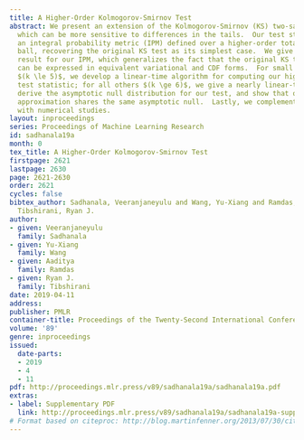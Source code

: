 ```yaml
---
title: A Higher-Order Kolmogorov-Smirnov Test
abstract: We present an extension of the Kolmogorov-Smirnov (KS) two-sample test,
  which can be more sensitive to differences in the tails.  Our test statistic is
  an integral probability metric (IPM) defined over a higher-order total variation
  ball, recovering the original KS test as its simplest case.  We give an exact representer
  result for our IPM, which generalizes the fact that the original KS test statistic
  can be expressed in equivalent variational and CDF forms.  For small enough orders
  $(k \le 5)$, we develop a linear-time algorithm for computing our higher-order KS
  test statistic; for all others $(k \ge 6)$, we give a nearly linear-time approximation.  We
  derive the asymptotic null distribution for our test, and show that our nearly linear-time
  approximation shares the same asymptotic null.  Lastly, we complement our theory
  with numerical studies.
layout: inproceedings
series: Proceedings of Machine Learning Research
id: sadhanala19a
month: 0
tex_title: A Higher-Order Kolmogorov-Smirnov Test
firstpage: 2621
lastpage: 2630
page: 2621-2630
order: 2621
cycles: false
bibtex_author: Sadhanala, Veeranjaneyulu and Wang, Yu-Xiang and Ramdas, Aaditya and
  Tibshirani, Ryan J.
author:
- given: Veeranjaneyulu
  family: Sadhanala
- given: Yu-Xiang
  family: Wang
- given: Aaditya
  family: Ramdas
- given: Ryan J.
  family: Tibshirani
date: 2019-04-11
address: 
publisher: PMLR
container-title: Proceedings of the Twenty-Second International Conference on Artificial Intelligence and Statistics
volume: '89'
genre: inproceedings
issued:
  date-parts:
  - 2019
  - 4
  - 11
pdf: http://proceedings.mlr.press/v89/sadhanala19a/sadhanala19a.pdf
extras:
- label: Supplementary PDF
  link: http://proceedings.mlr.press/v89/sadhanala19a/sadhanala19a-supp.pdf
# Format based on citeproc: http://blog.martinfenner.org/2013/07/30/citeproc-yaml-for-bibliographies/
---
```

